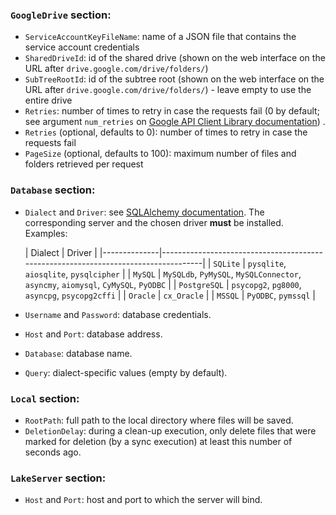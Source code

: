 ### `GoogleDrive` section:

- `ServiceAccountKeyFileName`:
  name of a JSON file that contains the service account credentials
- `SharedDriveId`:
  id of the shared drive (shown on the web interface on the URL after `drive.google.com/drive/folders/`)
- `SubTreeRootId`:
  id of the subtree root (shown on the web interface on the URL after `drive.google.com/drive/folders/`) - leave empty
  to use the entire drive
- `Retries`: number of times to retry in case the requests fail (0 by default; see argument `num_retries` on
  [Google API Client Library documentation](https://googleapis.github.io/google-api-python-client/docs/epy/googleapiclient.http.HttpRequest-class.html#execute))
  .
- `Retries` (optional, defaults to 0): number of times to retry in case the requests fail
- `PageSize` (optional, defaults to 100): maximum number of files and folders retrieved per request

### `Database` section:

- `Dialect` and `Driver`: see
  [SQLAlchemy documentation](https://docs.sqlalchemy.org/en/14/core/engines.html). The corresponding server and the
  chosen driver **must** be installed. Examples:

  | Dialect      | Driver                                                                             |
        |--------------|------------------------------------------------------------------------------------|
  | `SQLite`     | `pysqlite`, `aiosqlite`, `pysqlcipher`                                             |
  | `MySQL`      | `MySQLdb`, `PyMySQL`, `MySQLConnector`, `asyncmy`, `aiomysql`, `CyMySQL`, `PyODBC` |
  | `PostgreSQL` | `psycopg2`, `pg8000`, `asyncpg`, `psycopg2cffi`                                    |
  | `Oracle`     | `cx_Oracle`                                                                        |
  | `MSSQL`      | `PyODBC`, `pymssql`                                                                |

- `Username` and `Password`: database credentials.
- `Host` and `Port`: database address.
- `Database`: database name.
- `Query`: dialect-specific values (empty by default).

### `Local` section:

- `RootPath`: full path to the local directory where files will be saved.
- `DeletionDelay`: during a clean-up execution, only delete files that were marked for deletion (by a sync execution) at
  least this number of seconds ago.

### `LakeServer` section:

- `Host` and `Port`: host and port to which the server will bind.
